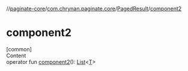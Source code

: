 //[paginate-core](../../index.md)/[com.chrynan.paginate.core](../index.md)/[PagedResult](index.md)/[component2](component2.md)



# component2  
[common]  
Content  
operator fun [component2](component2.md)(): [List](https://kotlinlang.org/api/latest/jvm/stdlib/kotlin.collections/-list/index.html)<[T](index.md)>  



